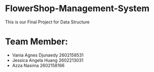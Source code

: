 # FlowerShop-Management-System
This is our Final Project for Data Structure 

# Team Member: 
- Vania Agnes Djunaedy 2602158531
- Jessica Angela Huang 2602213031
- Azza Nasima          2602158166
